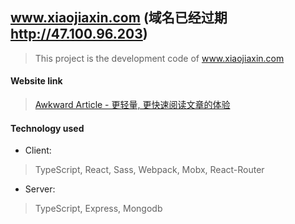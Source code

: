## www.xiaojiaxin.com (域名已经过期 http://47.100.96.203)
> This project is the development code of www.xiaojiaxin.com

#### Website link
> [Awkward Article - 更轻量, 更快速阅读文章的体验](http://47.100.96.203)

#### Technology used
* Client:
> TypeScript, React, Sass, Webpack, Mobx, React-Router
* Server:
> TypeScript, Express, Mongodb
